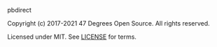 [comment]: <> (Don't edit this file!)
[comment]: <> (It is automatically updated after every release of https://github.com/47degrees/.github)
[comment]: <> (If you want to suggest a change, please open a PR or issue in that repository)

pbdirect

Copyright (c) 2017-2021 47 Degrees Open Source. All rights reserved.

Licensed under MIT. See [LICENSE](LICENSE.md) for terms.